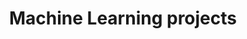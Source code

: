 ---
layout: posts
permalink: /machine-learning/
title: "Machine Learning projects"
author_profile: true
---